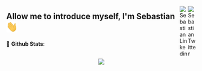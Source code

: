 <a href="https://twitter.com/juansebashr" target="_blank" rel="nofollow"><img align="right" alt="Sebastian Twitter" width="22px" src="https://cdn.jsdelivr.net/npm/simple-icons@v3/icons/twitter.svg" /></a><a href="https://www.linkedin.com/in/sebastian-hernandez-reyes-76a0a8148/" target="_blank" rel="nofollow"><img align="right" alt="Sebastian Linkedin" width="22px" src="https://cdn.jsdelivr.net/npm/simple-icons@v3/icons/linkedin.svg" /></a>

## Allow me to introduce myself, I'm Sebastian <img src="https://raw.githubusercontent.com/ABSphreak/ABSphreak/master/gifs/Hi.gif" width="30px">
 <summary> 🚀 <b>Github Stats</b>: </summary>
<br>
<p align = "center">
  <img src = "https://github-readme-stats.vercel.app/api?username=juansebashr&show_icons=true&count_private=true&theme=algolia&line_height=30">
</p>


<!--
**juansebashr/juansebashr** is a ✨ _special_ ✨ repository because its `README.md` (this file) appears on your GitHub profile.

Here are some ideas to get you started:

- 🔭 I’m currently working on ...
- 🌱 I’m currently learning ...
- 👯 I’m looking to collaborate on ...
- 🤔 I’m looking for help with ...
- 💬 Ask me about ...
- 📫 How to reach me: ...
- 😄 Pronouns: ...
- ⚡ Fun fact: ...

https://github.com/anuraghazra/github-readme-stats
<img src = "https://github-readme-stats.vercel.app/api/top-langs/?username=juansebashr&theme=dracula&line_height=28&langs_count=3">
-->
